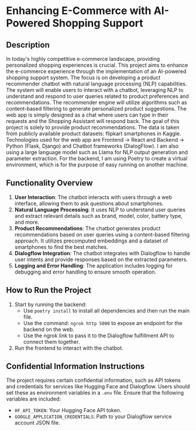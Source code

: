 # Enhancing E-Commerce with AI-Powered Shopping Support

## Description
In today's highly competitive e-commerce landscape, providing personalized shopping experiences is crucial. This project aims to enhance the e-commerce experience through the implementation of an AI-powered shopping support system. The focus is on developing a product recommender chatbot with natural language processing (NLP) capabilities. The system will enable users to interact with a chatbot, leveraging NLP to understand and respond to user queries related to product preferences and recommendations. The recommender engine will utilize algorithms such as content-based filtering to generate personalized product suggestions. The web app is simply designed as a chat where users can type in their requests and the Shopping Assistant will respond back. The goal of this project is solely to provide product recommendations. The data is taken from publicly available product datasets: flipkart smartphones in Kaggle. Technologies used for the web app are Frontend -> React and Backend -> Python (Flask, Django) and Chatbot frameworks (DialogFlow). I am also using a large language model such as Llama for NLP output generation and parameter extraction. For the backend, I am using Poetry to create a virtual environment, which is for the purpose of easy running on another machine.

## Functionality Overview
1. **User Interaction**: The chatbot interacts with users through a web interface, allowing them to ask questions about smartphones.
2. **Natural Language Processing**: It uses NLP to understand user queries and extract relevant details such as brand, model, color, battery type, and more.
3. **Product Recommendations**: The chatbot generates product recommendations based on user queries using a content-based filtering approach. It utilizes precomputed embeddings and a dataset of smartphones to find the best matches.
4. **Dialogflow Integration**: The chatbot integrates with Dialogflow to handle user intents and provide responses based on the extracted parameters.
5. **Logging and Error Handling**: The application includes logging for debugging and error handling to ensure smooth operation.
## How to Run the Project
1. Start by running the backend:
   - Use `poetry install` to install all dependencies and then run the main file.
   - Use the command: `ngrok http 5000` to expose an endpoint for the backend on the web.
   - Use the ngrok link to pass it to the Dialogflow fulfillment API to connect them together.
2. Run the frontend to interact with the chatbot.

## Confidential Information Instructions
The project requires certain confidential information, such as API tokens and credentials for services like Hugging Face and Dialogflow. Users should set these as environment variables in a `.env` file. Ensure that the following variables are included:
- `HF_API_TOKEN`: Your Hugging Face API token.
- `GOOGLE_APPLICATION_CREDENTIALS`: Path to your Dialogflow service account JSON file.
